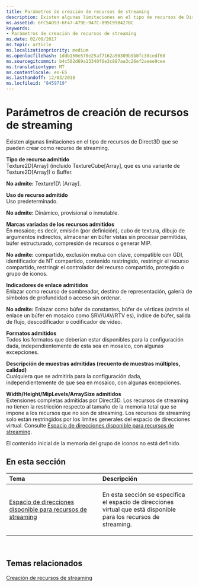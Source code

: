 ```yaml
---
title: Parámetros de creación de recursos de streaming
description: Existen algunas limitaciones en el tipo de recursos de Direct3D que se pueden crear como recurso de streaming.
ms.assetid: 6FC5AD93-6F47-479E-947C-895C99B427BC
keywords:
- Parámetros de creación de recursos de streaming
ms.date: 02/08/2017
ms.topic: article
ms.localizationpriority: medium
ms.openlocfilehash: 1ddb150e570e25af7162a50309b9b0fc30cedf60
ms.sourcegitcommit: b4c502d69a13340f6e3c887aa3c26ef2aeee9cee
ms.translationtype: MT
ms.contentlocale: es-ES
ms.lasthandoff: 12/03/2018
ms.locfileid: "8459719"
---
```

# <a name="streaming-resource-creation-parameters"></a>Parámetros de creación de recursos de streaming


Existen algunas limitaciones en el tipo de recursos de Direct3D que se pueden crear como recurso de streaming.

<span id="Supported-Resource-Type"></span><span id="supported-resource-type"></span><span id="SUPPORTED-RESOURCE-TYPE"></span>**Tipo de recurso admitido**  
Texture2D\[Array\] (incluido TextureCube\[Array\], que es una variante de Texture2D\[Array\]) o Buffer.

**No admite:** Texture1D\ [Array\].

<span id="Supported-Resource-Usage"></span><span id="supported-resource-usage"></span><span id="SUPPORTED-RESOURCE-USAGE"></span>**Uso de recurso admitido**  
Uso predeterminado.

**No admite:** Dinámico, provisional o inmutable.

<span id="Supported-Resource-Misc-Flags"></span><span id="supported-resource-misc-flags"></span><span id="SUPPORTED-RESOURCE-MISC-FLAGS"></span>**Marcas variadas de los recursos admitidos**  
En mosaico; es decir, emisión (por definición), cubo de textura, dibujo de argumentos indirectos, almacenar en búfer vistas sin procesar permitidas, búfer estructurado, compresión de recursos o generar MIP.

**No admite:** compartido, exclusión mutua con clave, compatible con GDI, identificador de NT compartido, contenido restringido, restringir el recurso compartido, restringir el controlador del recurso compartido, protegido o grupo de iconos.

<span id="Supported-Bind-Flags"></span><span id="supported-bind-flags"></span><span id="SUPPORTED-BIND-FLAGS"></span>**Indicadores de enlace admitidos**  
Enlazar como recurso de sombreador, destino de representación, galería de símbolos de profundidad o acceso sin ordenar.

**No admite:** Enlazar como búfer de constantes, búfer de vértices (admite el enlace un búfer en mosaico como SRV/UAV/RTV es), índice de búfer, salida de flujo, descodificador o codificador de vídeo.

<span id="Supported-Formats"></span><span id="supported-formats"></span><span id="SUPPORTED-FORMATS"></span>**Formatos admitidos**  
Todos los formatos que deberían estar disponibles para la configuración dada, independientemente de esta sea en mosaico, con algunas excepciones.

<span id="Supported-Sample-Description--Multisample-count--quality-"></span><span id="supported-sample-description--multisample-count--quality-"></span><span id="SUPPORTED-SAMPLE-DESCRIPTION--MULTISAMPLE-COUNT--QUALITY-"></span>**Descripción de muestras admitidas (recuento de muestras múltiples, calidad)**  
Cualquiera que se admitiría para la configuración dada, independientemente de que sea en mosaico, con algunas excepciones.

<span id="Supported-Width-Height-MipLevels-ArraySize"></span><span id="supported-width-height-miplevels-arraysize"></span><span id="SUPPORTED-WIDTH-HEIGHT-MIPLEVELS-ARRAYSIZE"></span>**Width/Height/MipLevels/ArraySize admitidos**  
Extensiones completas admitidas por Direct3D. Los recursos de streaming no tienen la restricción respecto al tamaño de la memoria total que se impone a los recursos que no son de streaming. Los recursos de streaming solo están restringidos por los límites generales del espacio de direcciones virtual. Consulte [Espacio de direcciones disponible para recursos de streaming](address-space-available-for-streaming-resources.md).

El contenido inicial de la memoria del grupo de iconos no está definido.

## <a name="span-idin-this-sectionspanin-this-section"></a><span id="in-this-section"></span>En esta sección


<table>
<colgroup>
<col width="50%" />
<col width="50%" />
</colgroup>
<thead>
<tr class="header">
<th align="left">Tema</th>
<th align="left">Descripción</th>
</tr>
</thead>
<tbody>
<tr class="odd">
<td align="left"><p><a href="address-space-available-for-streaming-resources.md">Espacio de direcciones disponible para recursos de streaming</a></p></td>
<td align="left"><p>En esta sección se especifica el espacio de direcciones virtual que está disponible para los recursos de streaming.</p></td>
</tr>
</tbody>
</table>

 

## <a name="span-idrelated-topicsspanrelated-topics"></a><span id="related-topics"></span>Temas relacionados


[Creación de recursos de streaming](creating-streaming-resources.md)

 

 




